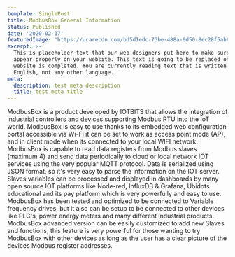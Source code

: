 ```yaml
---
template: SinglePost
title: ModbusBox General Information
status: Published
date: '2020-02-17'
featuredImage: 'https://ucarecdn.com/bd5d1edc-73be-488a-9d50-8ec28f5ab6a9/'
excerpt: >-
  This is placeholder text that our web designers put here to make sure words
  appear properly on your website. This text is going to be replaced once the
  website is completed. You are currently reading text that is written in
  English, not any other language.
meta:
  description: test meta description
  title: test meta title
---
```


ModbusBox is a product developed by IOTBITS that allows the integration of industrial controllers and devices supporting Modbus RTU into the IoT world. ModbusBox is easy to use thanks to its embedded web configuration portal accessible via Wi-Fi it can be set to work as access point mode (AP), and in client mode when its connected to your local WIFI network.
ModbusBox is capable to read data registers from Modbus slaves (maximum 4) and send data periodically to cloud or local network IOT services using the very popular MQTT protocol. Data is serialized using JSON format, so it's very easy to parse the information on the IOT server. Slaves variables can be processed and displayed in dashboards by many open source IOT platforms like Node-red, InfluxDB & Grafana, Ubidots educational and its pay platform which is very powerfully and easy to use. ModbusBox has been tested and optimized to be connected to Variable frequency drives, but it also can be setup to be connected to other devices like PLC's, power energy meters and many different industrial products.
ModbusBox advanced version can be easily customized to add new Slaves and functions, this feature is very powerful for those wanting to try ModbusBox with other devices as long as the user has a clear picture of the devices Modbus register addresses.
